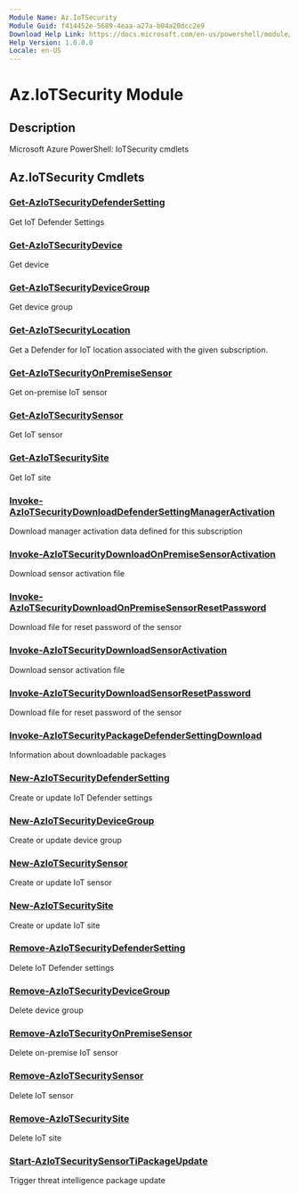 ```yaml
---
Module Name: Az.IoTSecurity
Module Guid: f414452e-5689-4eaa-a27a-b04a20dcc2e9
Download Help Link: https://docs.microsoft.com/en-us/powershell/module/az.iotsecurity
Help Version: 1.0.0.0
Locale: en-US
---
```


# Az.IoTSecurity Module
## Description
Microsoft Azure PowerShell: IoTSecurity cmdlets

## Az.IoTSecurity Cmdlets
### [Get-AzIoTSecurityDefenderSetting](Get-AzIoTSecurityDefenderSetting.md)
Get IoT Defender Settings

### [Get-AzIoTSecurityDevice](Get-AzIoTSecurityDevice.md)
Get device

### [Get-AzIoTSecurityDeviceGroup](Get-AzIoTSecurityDeviceGroup.md)
Get device group

### [Get-AzIoTSecurityLocation](Get-AzIoTSecurityLocation.md)
Get a Defender for IoT location associated with the given subscription.

### [Get-AzIoTSecurityOnPremiseSensor](Get-AzIoTSecurityOnPremiseSensor.md)
Get on-premise IoT sensor

### [Get-AzIoTSecuritySensor](Get-AzIoTSecuritySensor.md)
Get IoT sensor

### [Get-AzIoTSecuritySite](Get-AzIoTSecuritySite.md)
Get IoT site

### [Invoke-AzIoTSecurityDownloadDefenderSettingManagerActivation](Invoke-AzIoTSecurityDownloadDefenderSettingManagerActivation.md)
Download manager activation data defined for this subscription

### [Invoke-AzIoTSecurityDownloadOnPremiseSensorActivation](Invoke-AzIoTSecurityDownloadOnPremiseSensorActivation.md)
Download sensor activation file

### [Invoke-AzIoTSecurityDownloadOnPremiseSensorResetPassword](Invoke-AzIoTSecurityDownloadOnPremiseSensorResetPassword.md)
Download file for reset password of the sensor

### [Invoke-AzIoTSecurityDownloadSensorActivation](Invoke-AzIoTSecurityDownloadSensorActivation.md)
Download sensor activation file

### [Invoke-AzIoTSecurityDownloadSensorResetPassword](Invoke-AzIoTSecurityDownloadSensorResetPassword.md)
Download file for reset password of the sensor

### [Invoke-AzIoTSecurityPackageDefenderSettingDownload](Invoke-AzIoTSecurityPackageDefenderSettingDownload.md)
Information about downloadable packages

### [New-AzIoTSecurityDefenderSetting](New-AzIoTSecurityDefenderSetting.md)
Create or update IoT Defender settings

### [New-AzIoTSecurityDeviceGroup](New-AzIoTSecurityDeviceGroup.md)
Create or update device group

### [New-AzIoTSecuritySensor](New-AzIoTSecuritySensor.md)
Create or update IoT sensor

### [New-AzIoTSecuritySite](New-AzIoTSecuritySite.md)
Create or update IoT site

### [Remove-AzIoTSecurityDefenderSetting](Remove-AzIoTSecurityDefenderSetting.md)
Delete IoT Defender settings

### [Remove-AzIoTSecurityDeviceGroup](Remove-AzIoTSecurityDeviceGroup.md)
Delete device group

### [Remove-AzIoTSecurityOnPremiseSensor](Remove-AzIoTSecurityOnPremiseSensor.md)
Delete on-premise IoT sensor

### [Remove-AzIoTSecuritySensor](Remove-AzIoTSecuritySensor.md)
Delete IoT sensor

### [Remove-AzIoTSecuritySite](Remove-AzIoTSecuritySite.md)
Delete IoT site

### [Start-AzIoTSecuritySensorTiPackageUpdate](Start-AzIoTSecuritySensorTiPackageUpdate.md)
Trigger threat intelligence package update

